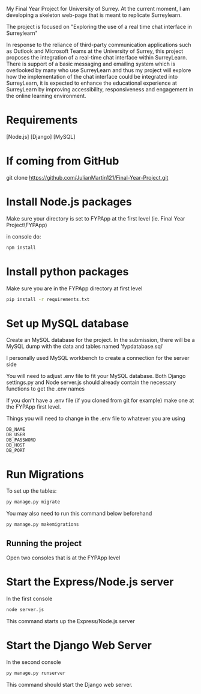 My Final Year Project for University of Surrey. At the current moment, I am developing a skeleton  web-page that is meant to replicate Surreylearn. 

The project is focused on "Exploring the use of a real time chat interface in Surreylearn"

In response to the reliance of third-party communication applications such as Outlook and Microsoft Teams at the University of Surrey, this project proposes the integration of a real-time chat interface within SurreyLearn. There is support of a basic messaging and emailing system which is overlooked by many who use SurreyLearn and thus my project will explore how the implementation of the chat interface could be integrated into SurreyLearn, it is expected to enhance the educational experience at SurreyLearn by improving accessibility, responsiveness and engagement in the online learning environment.

# Requirements
[Node.js]
[Django]
[MySQL]

# If coming from GitHub
git clone https://github.com/JulianMartin121/Final-Year-Project.git

# Install Node.js packages
Make sure your directory is set to FYPApp at the first level (ie. Final Year Project\FYPApp)

in console do:
```sh
npm install
```

# Install python packages
Make sure you are in the FYPApp directory at first level
```sh
pip install -r requirements.txt
```

# Set up MySQL database
Create an MySQL database for the project. In the submission, there will be a MySQL dump with the data and tables named 'fypdatabase.sql'

I personally used MySQL workbench to create a connection for the server side

You will need to adjust .env file to fit your MySQL database. Both Django settings.py and Node server.js should already contain the necessary functions to get the .env names

If you don't have a .env file (if you cloned from git for example) make one at the FYPApp first level.

Things you will need to change in the .env file to whatever you are using
```env
DB_NAME
DB_USER
DB_PASSWORD
DB_HOST
DB_PORT
```

# Run Migrations
To set up the tables:
```sh
py manage.py migrate
```

You may also need to run this command below beforehand
```sh
py manage.py makemigrations
``` 



## Running the project

Open two consoles that is at the FYPApp level

# Start the Express/Node.js server
In the first console
```sh
node server.js
```

This command starts up the Express/Node.js server

# Start the Django Web Server
In the second console
```sh
py manage.py runserver
```

This command should start the Django web server.
